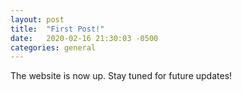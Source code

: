 ```yaml
---
layout: post
title:  "First Post!"
date:   2020-02-16 21:30:03 -0500
categories: general
---
```


The website is now up. Stay tuned for future updates!
